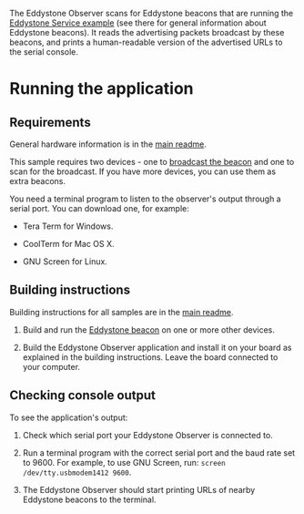 The Eddystone Observer scans for Eddystone beacons that are running the [Eddystone Service example](https://github.com/ARMmbed/ble-examples/tree/master/BLE_EddystoneService) (see there for general information about Eddystone beacons). It reads the advertising packets broadcast by these beacons, and prints a human-readable version of the advertised URLs to the serial console.

# Running the application

## Requirements

General hardware information is in the [main readme](https://github.com/ARMmbed/ble-examples/blob/master/README.md).

This sample requires two devices - one to [broadcast the beacon](https://github.com/ARMmbed/ble-examples/tree/master/BLE_EddystoneService) and one to scan for the broadcast. If you have more devices, you can use them as extra beacons.

You need a terminal program to listen to the observer's output through a serial port. You can download one, for example:

* Tera Term for Windows.

* CoolTerm for Mac OS X.

* GNU Screen for Linux.

## Building instructions

Building instructions for all samples are in the [main readme](https://github.com/ARMmbed/ble-examples/blob/master/README.md).

1. Build and run the [Eddystone beacon](https://github.com/ARMmbed/ble-examples/tree/master/BLE_EddystoneService) on one or more other devices.

1. Build the Eddystone Observer application and install it on your board as explained in the building instructions. Leave the board connected to your computer.

## Checking console output

To see the application's output:

1. Check which serial port your Eddystone Observer is connected to.

1. Run a terminal program with the correct serial port and the baud rate set to 9600. For example, to use GNU Screen, run: ``screen /dev/tty.usbmodem1412 9600``.

1. The Eddystone Observer should start printing URLs of nearby Eddystone beacons to the terminal.
